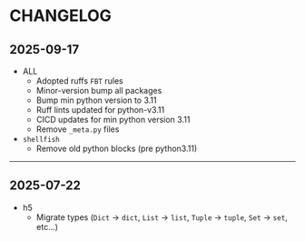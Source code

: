 # CHANGELOG

## 2025-09-17

- ALL
  - Adopted ruffs `FBT` rules
  - Minor-version bump all packages
  - Bump min python version to 3.11
  - Ruff lints updated for python-v3.11
  - CICD updates for min python version 3.11
  - Remove `_meta.py` files
- `shellfish`
  - Remove old python blocks (pre python3.11)


---

## 2025-07-22

- h5
  - Migrate types (`Dict` -> `dict`, `List` -> `list`, `Tuple` -> `tuple`, `Set`
    -> `set`, etc...)
